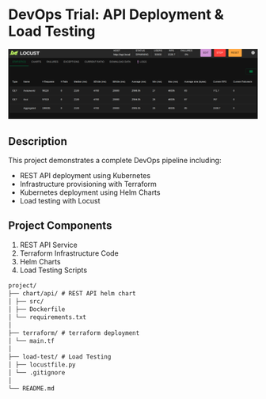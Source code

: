 # DevOps Trial: API Deployment & Load Testing

![Result](assets/result.png)

## Description
This project demonstrates a complete DevOps pipeline including:
- REST API deployment using Kubernetes
- Infrastructure provisioning with Terraform
- Kubernetes deployment using Helm Charts
- Load testing with Locust

## Project Components
1. REST API Service
2. Terraform Infrastructure Code
3. Helm Charts
4. Load Testing Scripts

```
project/
├── chart/api/ # REST API helm chart
│ ├── src/
│ ├── Dockerfile
│ └── requirements.txt
│
├── terraform/ # terraform deployment
│ └── main.tf
│
├── load-test/ # Load Testing
│ ├── locustfile.py
│ └── .gitignore
│
└── README.md
```